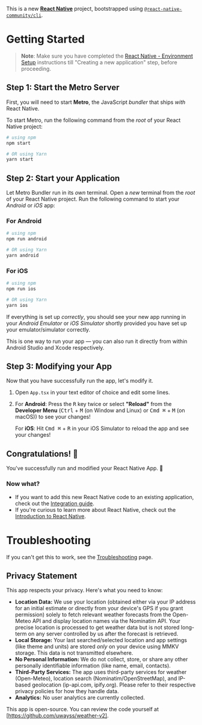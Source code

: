 This is a new [**React Native**](https://reactnative.dev) project, bootstrapped using [`@react-native-community/cli`](https://github.com/react-native-community/cli).

# Getting Started

> **Note**: Make sure you have completed the [React Native - Environment Setup](https://reactnative.dev/docs/environment-setup) instructions till "Creating a new application" step, before proceeding.

## Step 1: Start the Metro Server

First, you will need to start **Metro**, the JavaScript _bundler_ that ships _with_ React Native.

To start Metro, run the following command from the _root_ of your React Native project:

```bash
# using npm
npm start

# OR using Yarn
yarn start
```

## Step 2: Start your Application

Let Metro Bundler run in its _own_ terminal. Open a _new_ terminal from the _root_ of your React Native project. Run the following command to start your _Android_ or _iOS_ app:

### For Android

```bash
# using npm
npm run android

# OR using Yarn
yarn android
```

### For iOS

```bash
# using npm
npm run ios

# OR using Yarn
yarn ios
```

If everything is set up _correctly_, you should see your new app running in your _Android Emulator_ or _iOS Simulator_ shortly provided you have set up your emulator/simulator correctly.

This is one way to run your app — you can also run it directly from within Android Studio and Xcode respectively.

## Step 3: Modifying your App

Now that you have successfully run the app, let's modify it.

1. Open `App.tsx` in your text editor of choice and edit some lines.
2. For **Android**: Press the <kbd>R</kbd> key twice or select **"Reload"** from the **Developer Menu** (<kbd>Ctrl</kbd> + <kbd>M</kbd> (on Window and Linux) or <kbd>Cmd ⌘</kbd> + <kbd>M</kbd> (on macOS)) to see your changes!

   For **iOS**: Hit <kbd>Cmd ⌘</kbd> + <kbd>R</kbd> in your iOS Simulator to reload the app and see your changes!

## Congratulations! :tada:

You've successfully run and modified your React Native App. :partying_face:

### Now what?

- If you want to add this new React Native code to an existing application, check out the [Integration guide](https://reactnative.dev/docs/integration-with-existing-apps).
- If you're curious to learn more about React Native, check out the [Introduction to React Native](https://reactnative.dev/docs/getting-started).

# Troubleshooting

If you can't get this to work, see the [Troubleshooting](https://reactnative.dev/docs/troubleshooting) page.

## Privacy Statement

This app respects your privacy. Here's what you need to know:

- **Location Data:** We use your location (obtained either via your IP address for an initial estimate or directly from your device's GPS if you grant permission) solely to fetch relevant weather forecasts from the Open-Meteo API and display location names via the Nominatim API. Your precise location is processed to get weather data but is not stored long-term on any server controlled by us after the forecast is retrieved.
- **Local Storage:** Your last searched/selected location and app settings (like theme and units) are stored _only_ on your device using MMKV storage. This data is not transmitted elsewhere.
- **No Personal Information:** We do not collect, store, or share any other personally identifiable information (like name, email, contacts).
- **Third-Party Services:** The app uses third-party services for weather (Open-Meteo), location search (Nominatim/OpenStreetMap), and IP-based geolocation (ip-api.com, ipify.org). Please refer to their respective privacy policies for how they handle data.
- **Analytics:** No user analytics are currently collected.

This app is open-source. You can review the code yourself at [https://github.com/uwayss/weather-v2].
